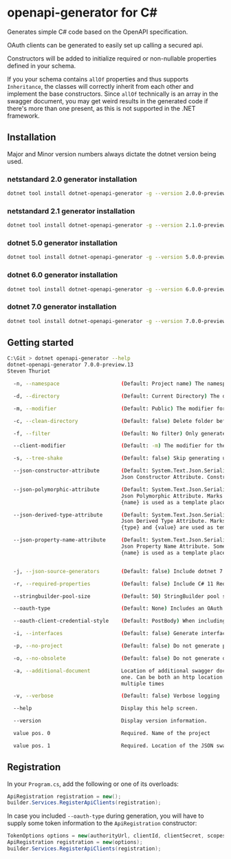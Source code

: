 # openapi-generator for C#

Generates simple C# code based on the OpenAPI specification.

OAuth clients can be generated to easily set up calling a secured api.

Constructors will be added to initialize required or non-nullable properties defined in your schema.

If you your schema contains `allOf` properties and thus supports `Inheritance`,
the classes will correctly inherit from each other and implement the base constructors.
Since `allOf` technically is an array in the swagger document, you may get weird results in the generated code if there's more than one present, 
as this is not supported in the .NET framework.

## Installation

Major and Minor version numbers always dictate the dotnet version being used.

### netstandard 2.0 generator installation
```bash
dotnet tool install dotnet-openapi-generator -g --version 2.0.0-preview.14
```

### netstandard 2.1 generator installation
```bash
dotnet tool install dotnet-openapi-generator -g --version 2.1.0-preview.14
```

### dotnet 5.0 generator installation
```bash
dotnet tool install dotnet-openapi-generator -g --version 5.0.0-preview.14
```

### dotnet 6.0 generator installation
```bash
dotnet tool install dotnet-openapi-generator -g --version 6.0.0-preview.14
```

### dotnet 7.0 generator installation
```bash
dotnet tool install dotnet-openapi-generator -g --version 7.0.0-preview.14
```


## Getting started

```bash
C:\Git > dotnet openapi-generator --help
dotnet-openapi-generator 7.0.0-preview.13
Steven Thuriot

  -n, --namespace                    (Default: Project name) The namespace used for the generated files

  -d, --directory                    (Default: Current Directory) The directory to place the files in

  -m, --modifier                     (Default: Public) The modifier for the generated files. Can be Public or Internal

  -c, --clean-directory              (Default: false) Delete folder before generating

  -f, --filter                       (Default: No filter) Only generate Clients that match the supplied regex filter

  --client-modifier                  (Default: -m) The modifier for the generated clients; Useful when generating with interfaces. Can be Public or Internal

  -s, --tree-shake                   (Default: false) Skip generating unused models

  --json-constructor-attribute       (Default: System.Text.Json.Serialization.JsonConstructor) 
                                     Json Constructor Attribute. Constructors are generated when the class contains required properties

  --json-polymorphic-attribute       (Default: System.Text.Json.Serialization.JsonPolymorphic(TypeDiscriminatorPropertyName = "{name}"))
                                     Json Polymorphic Attribute. Marks the generated types as polymorphic using the specified attribute.
                                     {name} is used as a template placeholder

  --json-derived-type-attribute      (Default: System.Text.Json.Serialization.JsonDerivedType(typeof({type}), typeDiscriminator: "{value}")) 
                                     Json Derived Type Attribute. Marks the derived types of the generated types using the specified attribute.
                                     {type} and {value} are used as template placeholders

  --json-property-name-attribute     (Default: System.Text.Json.Serialization.JsonPropertyName("{name}"))
                                     Json Property Name Attribute. Some property names are not valid in C#. This will make sure serialization works out.
                                     {name} is used as a template placeholder


  -j, --json-source-generators       (Default: false) Include dotnet 7.0+ Json Source Generators

  -r, --required-properties          (Default: false) Include C# 11 Required keywords

  --stringbuilder-pool-size          (Default: 50) StringBuilder pool size for building query params. If 0, a simple string concat is used instead

  --oauth-type                       (Default: None) Includes an OAuth Client. Can be ClientCredentials, TokenExchange or CachedTokenExchange

  --oauth-client-credential-style    (Default: PostBody) When including an OAuth Client, we can either pass values in the body or as a basic auth header. Can be PostBody or AuthorizationHeader

  -i, --interfaces                   (Default: false) Generate interfaces for the clients

  -p, --no-project                   (Default: false) Do not generate project

  -o, --no-obsolete                  (Default: false) Do not generate obsolete endpoints

  -a, --additional-document          Location of additional swagger document, used to merge into the main
                                     one. Can be both an http location or a local one and can be used
                                     multiple times

  -v, --verbose                      (Default: false) Verbose logging

  --help                             Display this help screen.

  --version                          Display version information.

  value pos. 0                       Required. Name of the project

  value pos. 1                       Required. Location of the JSON swagger document. Can be both an http location or a local one
```

## Registration

In your `Program.cs`, add the following or one of its overloads:

```csharp
ApiRegistration registration = new();
builder.Services.RegisterApiClients(registration);
```

In case you included `--oauth-type` during generation, you will have to supply some token information to the `ApiRegistration` constructor:

```csharp
TokenOptions options = new(authorityUrl, clientId, clientSecret, scopes);
ApiRegistration registration = new(options);
builder.Services.RegisterApiClients(registration);
```